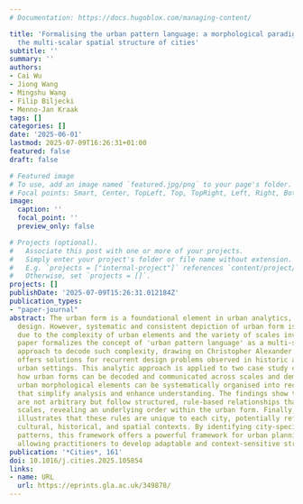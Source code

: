 ```yaml
---
# Documentation: https://docs.hugoblox.com/managing-content/

title: 'Formalising the urban pattern language: a morphological paradigm towards understanding
  the multi-scalar spatial structure of cities'
subtitle: ''
summary: ''
authors:
- Cai Wu
- Jiong Wang
- Mingshu Wang
- Filip Biljecki
- Menno-Jan Kraak
tags: []
categories: []
date: '2025-06-01'
lastmod: 2025-07-09T16:26:31+01:00
featured: false
draft: false

# Featured image
# To use, add an image named `featured.jpg/png` to your page's folder.
# Focal points: Smart, Center, TopLeft, Top, TopRight, Left, Right, BottomLeft, Bottom, BottomRight.
image:
  caption: ''
  focal_point: ''
  preview_only: false

# Projects (optional).
#   Associate this post with one or more of your projects.
#   Simply enter your project's folder or file name without extension.
#   E.g. `projects = ["internal-project"]` references `content/project/deep-learning/index.md`.
#   Otherwise, set `projects = []`.
projects: []
publishDate: '2025-07-09T15:26:31.012184Z'
publication_types:
- "paper-journal"
abstract: The urban form is a foundational element in urban analytics, planning, and
  design. However, systematic and consistent depiction of urban form is challenging
  due to the complexity of urban elements and the variety of scales involved. This
  paper formalizes the concept of 'urban pattern language' as a multi-scalar analytical
  approach to decode such complexity, drawing on Christopher Alexander's idea that
  offers solutions for recurrent design problems observed in historic and contemporary
  urban settings. This analytic approach is applied to two case study cities to explore
  how urban forms can be decoded and communicated across scales and demonstrate how
  urban morphological elements can be systematically organised into recognisable patterns
  that simplify analysis and enhance understanding. The findings show that these patterns
  are not arbitrary but follow structured, rule-based relationships that vary across
  scales, revealing an underlying order within the urban form. Finally, the study
  illustrates that these rules are unique to each city, potentially reflecting specific
  cultural, historical, and spatial contexts. By identifying city-specific, multi-scalar
  patterns, this framework offers a powerful framework for urban planning and design,
  allowing practitioners to develop adaptable and context-sensitive strategies.
publication: '*Cities*, 161'
doi: 10.1016/j.cities.2025.105854
links:
- name: URL
  url: https://eprints.gla.ac.uk/349878/
---
```

